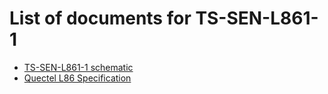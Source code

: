 # List of documents for TS-SEN-L861-1
- [TS-SEN-L861-1 schematic](TS-SEN-L861-1_SCH.pdf)
- [Quectel L86 Specification](https://www.quectel.com/UploadFile/Product/Quectel_L86_GNSS_Specification_V1.3.pdf)
